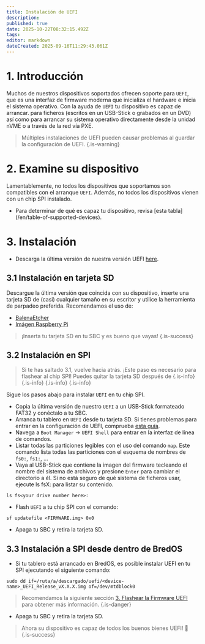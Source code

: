 ```yaml
---
title: Instalación de UEFI
description:
published: true
date: 2025-10-22T08:32:15.492Z
tags:
editor: markdown
dateCreated: 2025-09-16T11:29:43.061Z
---
```


# 1. Introducción

Muchos de nuestros dispositivos soportados ofrecen soporte para `UEFI`, que es una interfaz de firmware moderna que inicializa el hardware e inicia el sistema operativo. Con la ayuda de `UEFI` tu dispositivo es capaz de arrancar. para ficheros (escritos en un USB-Stick o grabados en un DVD) así como para arrancar su sistema operativo directamente desde la unidad nVME o a través de la red vía PXE.

> Múltiples instalaciones de UEFI pueden causar problemas al guardar la configuración de UEFI.
> {.is-warning}

# 2. Examine su dispositivo

Lamentablemente, no todos los dispositivos que soportamos son compatibles con el arranque `UEFI`. Además, no todos los dispositivos vienen con un chip SPI instalado.

- Para determinar de qué es capaz tu dispositivo, revisa [esta tabla] (/en/table-of-supported-devices).

# 3. Instalación

- Descarga la última versión de nuestra versión UEFI [here](https://github.com/BredOS/edk2-rk3588/releases).

## 3.1 Instalación en tarjeta SD

Descargue la última versión que coincida con su dispositivo, inserte una tarjeta SD de (casi) cualquier tamaño en su escritor y utilice la herramienta de parpadeo preferida. Recomendamos el uso de:

- [BalenaEtcher](https://etcher.balena.io/)
- [Imágen Raspberry Pi](https://github.com/raspberrypi/rpi-imager)

> ¡Inserta tu tarjeta SD en tu SBC y es bueno que vayas!
> {.is-success}

## 3.2 Instalación en SPI

> Si te has saltado 3.1, vuelve hacia atrás. ¡Este paso es necesario para flashear al chip SPI!
> Puedes quitar la tarjeta SD después de
> {.is-info}
> {.is-info}
> {.is-info}
> {.is-info}

Sigue los pasos abajo para instalar `UEFI` en tu chip SPI.

- Copia la última versión de nuestro `UEFI` a un USB-Stick formateado FAT32 y conéctalo a tu SBC.
- Arranca tu tablero en `UEFI` desde tu tarjeta SD. Si tienes problemas para entrar en la configuración de UEFI, comprueba [esta guía](/en/how-to/change-default-boot-order-rk3588#2.1-Accessing-the-Boot-Menu).
- Navega a `Boot Manager` -> `UEFI Shell` para entrar en la interfaz de línea de comandos.
- Listar todas las particiones legibles con el uso del comando `map`. Este comando lista todas las particiones con el esquema de nombres de `fs0:`, `fs1:`, ...
- Vaya al USB-Stick que contiene la imagen del firmware tecleando el nombre del sistema de archivos y presione `Enter` para cambiar el directorio a él. Si no está seguro de qué sistema de ficheros usar, ejecute ls fsX: para listar su contenido.

```
ls fs<your drive number here>: 
```

- Flash `UEFI` a tu chip SPI con el comando:

```
sf updatefile <FIRMWARE.img> 0x0
```

- Apaga tu SBC y retira la tarjeta SD.

## 3.3 Instalación a SPI desde dentro de BredOS

- Si tu tablero está arrancado en BredOS, es posible instalar UEFI en tu SPI ejecutando el siguiente comando:

```
sudo dd if=/ruta/a/descargado/uefi/<device-name>_UEFI_Release_vX.X.X.img of=/dev/mtdblock0
```

> Recomendamos la siguiente sección [3. Flashear la Firmware UEFI](/en/how-to/update-uefi-rk3588#h-3-flashing-the-uefi-firmware) para obtener más información.
> {.is-danger}

- Apaga tu SBC y retira la tarjeta SD.

> Ahora su dispositivo es capaz de todos los buenos bienes UEFI!
> 🚀\
> {.is-success}
